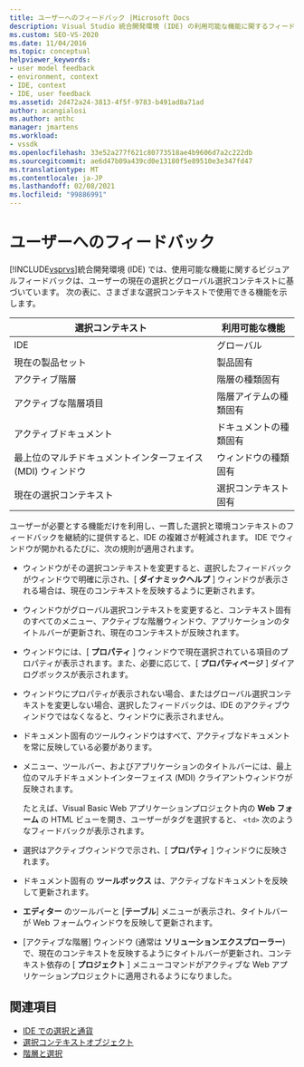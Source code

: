 ```yaml
---
title: ユーザーへのフィードバック |Microsoft Docs
description: Visual Studio 統合開発環境 (IDE) の利用可能な機能に関するフィードバックをユーザーに提供する方法について説明します。
ms.custom: SEO-VS-2020
ms.date: 11/04/2016
ms.topic: conceptual
helpviewer_keywords:
- user model feedback
- environment, context
- IDE, context
- IDE, user feedback
ms.assetid: 2d472a24-3813-4f5f-9783-b491ad8a71ad
author: acangialosi
ms.author: anthc
manager: jmartens
ms.workload:
- vssdk
ms.openlocfilehash: 33e52a277f621c80773518ae4b9606d7a2c222db
ms.sourcegitcommit: ae6d47b09a439cd0e13180f5e89510e3e347fd47
ms.translationtype: MT
ms.contentlocale: ja-JP
ms.lasthandoff: 02/08/2021
ms.locfileid: "99886991"
---
```

# <a name="feedback-to-the-user"></a>ユーザーへのフィードバック
[!INCLUDE[vsprvs](../../code-quality/includes/vsprvs_md.md)]統合開発環境 (IDE) では、使用可能な機能に関するビジュアルフィードバックは、ユーザーの現在の選択とグローバル選択コンテキストに基づいています。 次の表に、さまざまな選択コンテキストで使用できる機能を示します。

|選択コンテキスト|利用可能な機能|
|-----------------------|-----------------------------|
|IDE|グローバル|
|現在の製品セット|製品固有|
|アクティブ階層|階層の種類固有|
|アクティブな階層項目|階層アイテムの種類固有|
|アクティブドキュメント|ドキュメントの種類固有|
|最上位のマルチドキュメントインターフェイス (MDI) ウィンドウ|ウィンドウの種類固有|
|現在の選択コンテキスト|選択コンテキスト固有|

 ユーザーが必要とする機能だけを利用し、一貫した選択と環境コンテキストのフィードバックを継続的に提供すると、IDE の複雑さが軽減されます。 IDE でウィンドウが開かれるたびに、次の規則が適用されます。

- ウィンドウがその選択コンテキストを変更すると、選択したフィードバックがウィンドウで明確に示され、[ **ダイナミックヘルプ** ] ウィンドウが表示される場合は、現在のコンテキストを反映するように更新されます。

- ウィンドウがグローバル選択コンテキストを変更すると、コンテキスト固有のすべてのメニュー、アクティブな階層ウィンドウ、アプリケーションのタイトルバーが更新され、現在のコンテキストが反映されます。

- ウィンドウには、[ **プロパティ** ] ウィンドウで現在選択されている項目のプロパティが表示されます。また、必要に応じて、[ **プロパティページ** ] ダイアログボックスが表示されます。

- ウィンドウにプロパティが表示されない場合、またはグローバル選択コンテキストを変更しない場合、選択したフィードバックは、IDE のアクティブウィンドウではなくなると、ウィンドウに表示されません。

- ドキュメント固有のツールウィンドウはすべて、アクティブなドキュメントを常に反映している必要があります。

- メニュー、ツールバー、およびアプリケーションのタイトルバーには、最上位のマルチドキュメントインターフェイス (MDI) クライアントウィンドウが反映されます。

  たとえば、Visual Basic Web アプリケーションプロジェクト内の **Web フォーム** の HTML ビューを開き、ユーザーがタグを選択すると、 `<td>` 次のようなフィードバックが表示されます。

- 選択はアクティブウィンドウで示され、[ **プロパティ** ] ウィンドウに反映されます。

- ドキュメント固有の **ツールボックス** は、アクティブなドキュメントを反映して更新されます。

- **エディター** のツールバーと [**テーブル**] メニューが表示され、タイトルバーが Web フォームウィンドウを反映して更新されます。

- [アクティブな階層] ウィンドウ (通常は **ソリューションエクスプローラー**) で、現在のコンテキストを反映するようにタイトルバーが更新され、コンテキスト依存の [ **プロジェクト** ] メニューコマンドがアクティブな Web アプリケーションプロジェクトに適用されるようになりました。

## <a name="see-also"></a>関連項目
- [IDE での選択と通貨](../../extensibility/internals/selection-and-currency-in-the-ide.md)
- [選択コンテキストオブジェクト](../../extensibility/internals/selection-context-objects.md)
- [階層と選択](../../extensibility/internals/hierarchies-and-selection.md)
